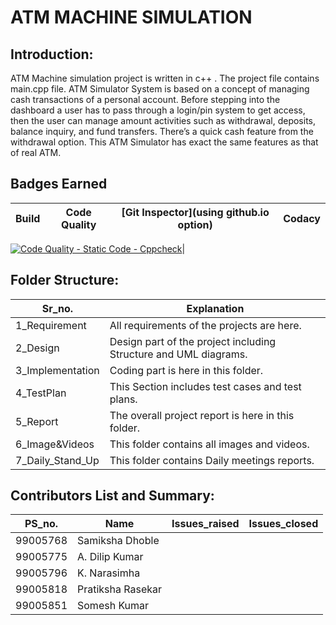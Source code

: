# ATM MACHINE SIMULATION


## Introduction:

   ATM Machine simulation project is written in c++ . The project file contains main.cpp file. ATM Simulator System is based on a concept of managing cash transactions of a personal account. Before stepping into the dashboard a user has to pass through a login/pin system to get access, then the user can manage amount activities such as withdrawal, deposits, balance inquiry, and fund transfers. There’s a quick cash feature from the withdrawal option. This ATM Simulator has exact the same features as that of real ATM.


## Badges Earned
| Build | Code Quality | [Git Inspector](using github.io option) | Codacy | 
|-------|--------------|-----------------------------------------|--------|

[![Code Quality - Static Code - Cppcheck](https://github.com/samikshadhoble/OOPS_miniproject/actions/workflows/cppcheck.yml/badge.svg)](https://github.com/samikshadhoble/OOPS_miniproject/actions/workflows/cppcheck.yml)|

## Folder Structure:
| Sr_no. | Explanation |
|--------|-------------|
| 1_Requirement| All requirements of the projects are here. |
| 2_Design | Design part of the project including Structure and UML diagrams. |
| 3_Implementation | Coding part is here in this folder. |
| 4_TestPlan | This Section includes test cases and test plans. |
| 5_Report | The overall project report is here in this folder. |
| 6_Image&Videos | This folder contains all images and videos. |
| 7_Daily_Stand_Up | This folder contains Daily meetings reports. |

## Contributors List and Summary:
| PS_no.   |    Name           | Issues_raised | Issues_closed |
|----------|-------------------|---------------|---------------|
| 99005768 | Samiksha Dhoble   |               |               |
| 99005775 | A. Dilip Kumar    |               |               |
| 99005796 | K. Narasimha      |               |               |
| 99005818 | Pratiksha Rasekar |               |               |
| 99005851 | Somesh Kumar      |               |               |








